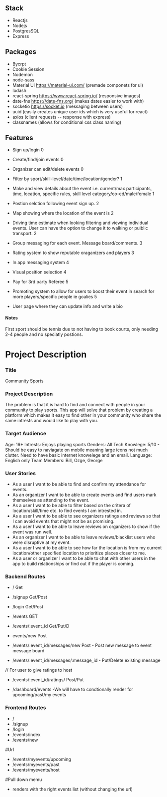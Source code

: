 ## Stack 
- Reactjs
- Nodejs 
- PostgresSQL 
- Express 

## Packages 
- Bycrpt 
- Cookie Session 
- Nodemon
- node-sass
- Material UI https://material-ui.com/ (premade componets for ui) 
- lodash 
- react-spring https://www.react-spring.io/ (responsive images)
- date-fns https://date-fns.org/ (makes dates easier to work with)
- socketio https://socket.io (messaging between users) 
- uuid (easily creates unique user ids which is very useful for react)
- axios (client requests -- response with express)
- classnames (allows for conditional css class naming)

## Features 
- Sign up/login 0
- Create/find/join events 0
- Organizer can edit/delete events 0
- Filter by sport/skill-level/date/time/location/gender? 1
- Make and view details about the event i.e. current/max participants, time, location, specific rules, skill level category/co-ed/male/female 1
- Postion selction following event sign up. 2
- Map showing where the location of the event is 2
- Driving time estimate when looking filtering and viewing individual events. User can have the option to change it to walking or puiblic transport. 2

- Group messaging for each event. Message board/comments. 3
- Rating system to show reputable oraganizers and players 3
- In app messaging system 4
- Visual position selection 4
- Pay for 3rd party Referee 5
- Promoting system to allow for users to boost their event in search for more players/specific people ie goalies 5
- User page where they can update info and write a bio

#### Notes 
First sport should be tennis due to not having to book courts, only needing 2-4 people and no speciatly postions. 


# Project Description 

### Title 
Community Sports 

### Project Description 
The problem is that it is hard to find and connect with people in your community to play sports. 
This app will solve that problem by creating a platform which makes it easy to find other in your community who share the same intrests and would like to play with you. 

### Target Audience 
Age: 16+ 
Intrests: Enjoys playing sports 
Genders: All 
Tech Knowlege: 5/10 - Should be easy to naviagate on mobile meaning large icons not much clutter. Need to have basic internet knowelege and an email. 
Language: English only 
Team Members: Bill, Ozge, George 

### User Stories 
- As a user I want to be able to find and confirm my attendance for events. 
- As an organizer I want to be able to create events and find users mark themselves as attending to the event. 
- As a user I want to be able to filter based on the critera of location/skill/time etc. to find events I am intrested in. 
- As a user I want to be able to see organizers ratings and reviews so that I can avoid events that might not be as promising. 
- As a user I want to be able to leave reviews on organizers to show if the event was run well. 
- As an organizer I want to be able to leave reviews/blacklist users who were disruptive at my event. 
- As a user I want to be able to see how far the location is from my current location/other specified location to prioritize places closer to me. 
- As a user or organizer I want to be able to chat with other users in the app to build relationships or find out if the player is coming. 

### Backend Routes 
- / Get
- /signup Get/Post 
- /login Get/Post 

- /events GET 
- /events/:event_id Get/Put/D
- events/new Post 

- /events/:event_id/messages/new Post - Post new message to event message board 
- /events/:event_id/messages/:message_id - Put/Delete existing message

// For user to give ratings to host
- /events/:event_id/ratings/ Post/Put

- /dashboard/events -We will have to condtionally render for upcoming/past/my events



### Frontend Routes 
- / 
- /signup 
- /login 
- /events/index 
- /events/new

#Url
- /events/myevents/upcoming
- /events/myevents/past
- /events/myevents/host

#Pull down memu
- renders with the right events list (without changing the url) 
